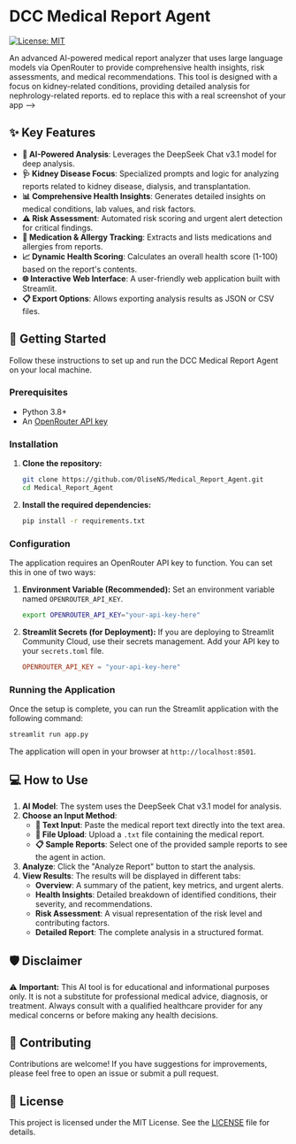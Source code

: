 # DCC Medical Report Agent

[![License: MIT](https://img.shields.io/badge/License-MIT-yellow.svg)](https://opensource.org/licenses/MIT)

An advanced AI-powered medical report analyzer that uses large language models via OpenRouter to provide comprehensive health insights, risk assessments, and medical recommendations. This tool is designed with a focus on kidney-related conditions, providing detailed analysis for nephrology-related reports.
ed to replace this with a real screenshot of your app -->

## ✨ Key Features

- **🤖 AI-Powered Analysis**: Leverages the DeepSeek Chat v3.1 model for deep analysis.
- **🩺 Kidney Disease Focus**: Specialized prompts and logic for analyzing reports related to kidney disease, dialysis, and transplantation.
- **📊 Comprehensive Health Insights**: Generates detailed insights on medical conditions, lab values, and risk factors.
- **⚠️ Risk Assessment**: Automated risk scoring and urgent alert detection for critical findings.
- **💊 Medication & Allergy Tracking**: Extracts and lists medications and allergies from reports.
- **📈 Dynamic Health Scoring**: Calculates an overall health score (1-100) based on the report's contents.
- **🌐 Interactive Web Interface**: A user-friendly web application built with Streamlit.
- **📋 Export Options**: Allows exporting analysis results as JSON or CSV files.

## 🚀 Getting Started

Follow these instructions to set up and run the DCC Medical Report Agent on your local machine.

### Prerequisites

- Python 3.8+
- An [OpenRouter API key](https://openrouter.ai/)

### Installation

1.  **Clone the repository:**
    ```bash
    git clone https://github.com/OliseNS/Medical_Report_Agent.git
    cd Medical_Report_Agent
    ```

2.  **Install the required dependencies:**
    ```bash
    pip install -r requirements.txt
    ```

### Configuration

The application requires an OpenRouter API key to function. You can set this in one of two ways:

1.  **Environment Variable (Recommended):**
    Set an environment variable named `OPENROUTER_API_KEY`.
    ```bash
    export OPENROUTER_API_KEY="your-api-key-here"
    ```

2.  **Streamlit Secrets (for Deployment):**
    If you are deploying to Streamlit Community Cloud, use their secrets management. Add your API key to your `secrets.toml` file.
    ```toml
    OPENROUTER_API_KEY = "your-api-key-here"
    ```

### Running the Application

Once the setup is complete, you can run the Streamlit application with the following command:

```bash
streamlit run app.py
```

The application will open in your browser at `http://localhost:8501`.

## 💻 How to Use

1.  **AI Model**: The system uses the DeepSeek Chat v3.1 model for analysis.
2.  **Choose an Input Method**:
    - **📝 Text Input**: Paste the medical report text directly into the text area.
    - **📁 File Upload**: Upload a `.txt` file containing the medical report.
    - **📋 Sample Reports**: Select one of the provided sample reports to see the agent in action.
3.  **Analyze**: Click the "Analyze Report" button to start the analysis.
4.  **View Results**: The results will be displayed in different tabs:
    - **Overview**: A summary of the patient, key metrics, and urgent alerts.
    - **Health Insights**: Detailed breakdown of identified conditions, their severity, and recommendations.
    - **Risk Assessment**: A visual representation of the risk level and contributing factors.
    - **Detailed Report**: The complete analysis in a structured format.

## 🛡️ Disclaimer

⚠️ **Important:** This AI tool is for educational and informational purposes only. It is not a substitute for professional medical advice, diagnosis, or treatment. Always consult with a qualified healthcare provider for any medical concerns or before making any health decisions.

## 🤝 Contributing

Contributions are welcome! If you have suggestions for improvements, please feel free to open an issue or submit a pull request.

## 📄 License

This project is licensed under the MIT License. See the [LICENSE](LICENSE) file for details. 